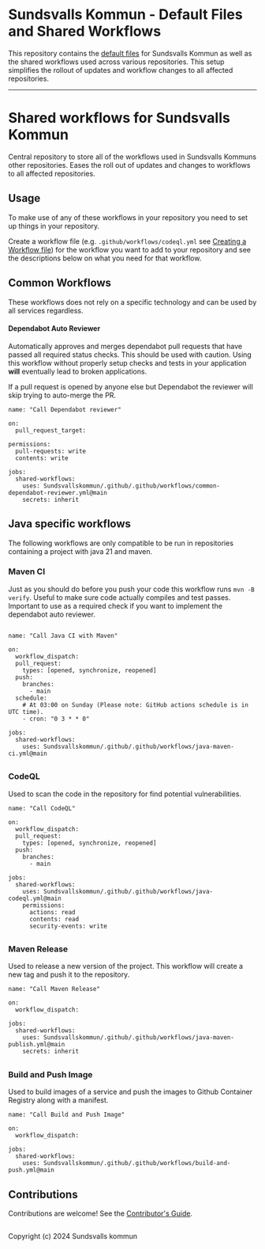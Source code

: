 # Sundsvalls Kommun - Default Files and Shared Workflows

This repository contains the [default files](https://docs.github.com/en/github/building-a-strong-community/creating-a-default-community-health-file) for Sundsvalls Kommun as well as the shared workflows used across various repositories. This setup simplifies the rollout of updates and workflow changes to all affected repositories.

---

# Shared workflows for Sundsvalls Kommun

Central repository to store all of the workflows used in Sundsvalls Kommuns other repositories. Eases the roll out of updates and changes to workflows to all affected repositories.

## Usage

To make use of any of these workflows in your repository you need to set up things in your repository.

Create a workflow file (e.g. `.github/workflows/codeql.yml` see [Creating a Workflow file](https://help.github.com/en/articles/configuring-a-workflow#creating-a-workflow-file)) for the workflow you want to add to your repository and see the descriptions below on what you need for that workflow.

## Common Workflows

These workflows does not rely on a specific technology and can be used by all services regardless.

#### Dependabot Auto Reviewer

Automatically approves and merges dependabot pull requests that have passed all required status checks. This should be used with caution. Using this workflow without properly setup checks and tests in your application **will** eventually lead to broken applications.

If a pull request is opened by anyone else but Dependabot the reviewer will skip trying to auto-merge the PR.

```
name: "Call Dependabot reviewer"

on:
  pull_request_target:

permissions:
  pull-requests: write
  contents: write

jobs:
  shared-workflows:
    uses: Sundsvallskommun/.github/.github/workflows/common-dependabot-reviewer.yml@main
    secrets: inherit
```

## Java specific workflows

The following workflows are only compatible to be run in repositories containing a project with java 21 and maven.

### Maven CI

Just as you should do before you push your code this workflow runs `mvn -B verify`. Useful to make sure code actually compiles and test passes. Important to use as a required check if you want to implement the dependabot auto reviewer.

```

name: "Call Java CI with Maven"

on:
  workflow_dispatch:
  pull_request:
    types: [opened, synchronize, reopened]
  push:
    branches:
      - main
  schedule:
    # At 03:00 on Sunday (Please note: GitHub actions schedule is in UTC time).
    - cron: "0 3 * * 0"

jobs:
  shared-workflows:
    uses: Sundsvallskommun/.github/.github/workflows/java-maven-ci.yml@main

```

##

### CodeQL

Used to scan the code in the repository for find potential vulnerabilities.

```
name: "Call CodeQL"

on:
  workflow_dispatch:
  pull_request:
    types: [opened, synchronize, reopened]
  push:
    branches:
      - main

jobs:
  shared-workflows:
    uses: Sundsvallskommun/.github/.github/workflows/java-codeql.yml@main
    permissions:
      actions: read
      contents: read
      security-events: write

```

##

### Maven Release

Used to release a new version of the project. This workflow will create a new tag and push it to the repository.

```
name: "Call Maven Release"

on:
  workflow_dispatch:

jobs:
  shared-workflows:
    uses: Sundsvallskommun/.github/.github/workflows/java-maven-publish.yml@main
    secrets: inherit

```

## 

### Build and Push Image

Used to build images of a service and push the images to Github Container Registry along with a manifest.

```
name: "Call Build and Push Image"

on:
  workflow_dispatch:

jobs:
  shared-workflows:
    uses: Sundsvallskommun/.github/.github/workflows/build-and-push.yml@main

```

## Contributions

Contributions are welcome! See the [Contributor's Guide](CONTRIBUTING.md).

##

Copyright (c) 2024 Sundsvalls kommun
